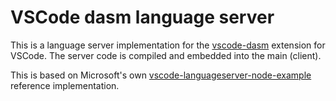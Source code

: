 # VSCode dasm language server

This is a language server implementation for the [vscode-dasm](https://github.com/zeh/vscode-dasm) extension for VSCode. The server code is compiled and embedded into the main (client).

This is based on Microsoft's own [vscode-languageserver-node-example](https://github.com/Microsoft/vscode-languageserver-node-example) reference implementation.